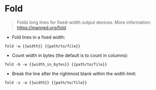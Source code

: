 # Fold

> Folds long lines for fixed-width output devices.
> More information: <https://manned.org/fold>.

- Fold lines in a fixed width:

`fold -w {{width}} {{path/to/file}}`

- Count width in bytes (the default is to count in columns):

`fold -b -w {{width_in_bytes}} {{path/to/file}}`

- Break the line after the rightmost blank within the width limit:

`fold -s -w {{width}} {{path/to/file}}`

